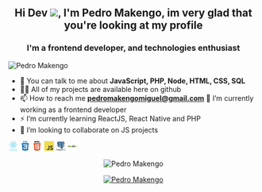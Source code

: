 <h2 align="center">Hi Dev <img src="https://raw.githubusercontent.com/kaueMarques/kaueMarques/master/hi.gif" width="30px">, I'm Pedro Makengo, im very glad that you're looking at my profile</h2>
<h3 align="center">I'm a frontend developer, and technologies enthusiast</h3>
<p align="left"> <img src="https://avatars.githubusercontent.com/u/61626420?v=4" alt="Pedro Makengo" style="width: 40%" /> </p>

- 💬 You can talk to me about **JavaScript, PHP, Node, HTML, CSS, SQL**
- 👨‍💻 All of my projects are available here on github
- 📫 How to reach me **pedromakengomiguel@gmail.com**
🔭 I’m currently working as a frontend developer 
- ⚡ I’m currently learning ReactJS, React Native and PHP
- 👯 I’m looking to collaborate on JS projects


<p align="left">
<img src="https://raw.githubusercontent.com/devicons/devicon/master/icons/react/react-original-wordmark.svg" alt="react" width="20" height="20"/>
<img src="https://raw.githubusercontent.com/devicons/devicon/master/icons/css3/css3-plain-wordmark.svg" alt="css3"  width="20" height="20"/>
<img src="https://raw.githubusercontent.com/devicons/devicon/master/icons/html5/html5-original-wordmark.svg" alt="html5"  width="20" height="20"/>
<img src="https://raw.githubusercontent.com/devicons/devicon/master/icons/javascript/javascript-original.svg" alt="javascript" width="20" height="20"/>
<img src="https://raw.githubusercontent.com/devicons/devicon/master/icons/postgresql/postgresql-original-wordmark.svg" alt="postgresql" width="20" height="20"/>
<img src="https://raw.githubusercontent.com/devicons/devicon/master/icons/nodejs/nodejs-original-wordmark.svg" alt="nodejs" width="20" height="20"/></p><p align="center">
<img src="https://github-readme-stats.vercel.app/api?username=PedroMakengo&show_icons=true" alt="Pedro Makengo"/> 
</p>

<p align="center">
<a href=https://www.linkedin.com/in/pedro-makengo-32ab0a1a0/" target="blank"><img align="center" src="https://cdn.jsdelivr.net/npm/simple-icons@3.0.1/icons/linkedin.svg" alt="Pedro Makengo" height="20" width="20" /></a>
</p>
